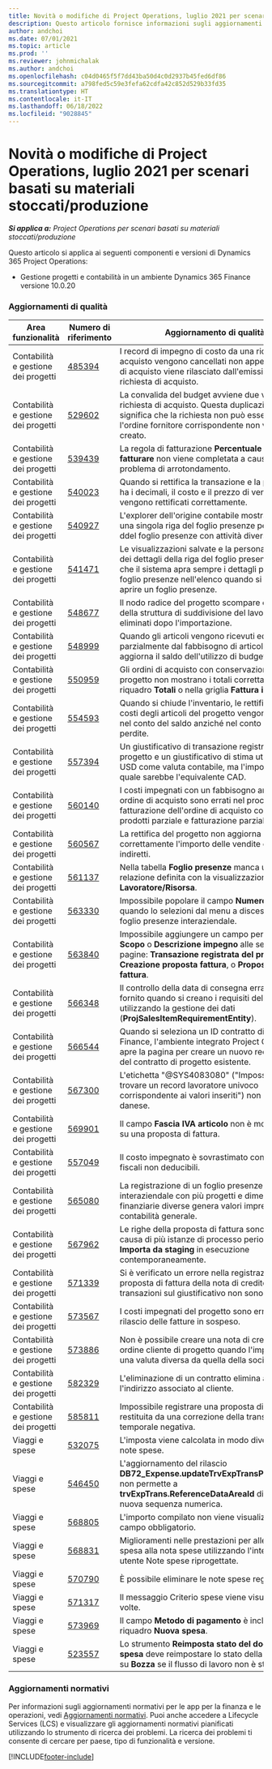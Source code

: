 ```yaml
---
title: Novità o modifiche di Project Operations, luglio 2021 per scenari basati su materiali stoccati/produzione
description: Questo articolo fornisce informazioni sugli aggiornamenti di qualità disponibili nella versione di luglio 2021 di Project Operations per scenari basati su materiali stoccati/produzione.
author: andchoi
ms.date: 07/01/2021
ms.topic: article
ms.prod: ''
ms.reviewer: johnmichalak
ms.author: andchoi
ms.openlocfilehash: c04d0465f5f7dd43ba50d4c0d2937b45fed6df86
ms.sourcegitcommit: a798fed5c59e3fefa62cdfa42c852d529b33fd35
ms.translationtype: HT
ms.contentlocale: it-IT
ms.lasthandoff: 06/18/2022
ms.locfileid: "9028845"
---
```

# <a name="whats-new-or-changed-in-project-operations-july-2021-for-stockedproduction-based-scenarios"></a>Novità o modifiche di Project Operations, luglio 2021 per scenari basati su materiali stoccati/produzione

_**Si applica a:** Project Operations per scenari basati su materiali stoccati/produzione_

Questo articolo si applica ai seguenti componenti e versioni di Dynamics 365 Project Operations:

- Gestione progetti e contabilità in un ambiente Dynamics 365 Finance versione 10.0.20
 
### <a name="quality-updates"></a>Aggiornamenti di qualità
                                                                                                                                                                                  
| Area funzionalità                      | Numero di riferimento| Aggiornamento di qualità                                                                                                                                                                          |
|-----------------------------------|--------|---------------------------------------------------------------------------------------------------------------------------------------------------------------------------------|
| Contabilità e gestione dei progetti | [485394](https://fix.lcs.dynamics.com/Issue/Details/?bugId=485394) | I record di impegno di costo da una richiesta di acquisto vengono cancellati non appena l'ordine di acquisto viene rilasciato dall'emissione della richiesta di acquisto.                                                                           |
| Contabilità e gestione dei progetti | [529602](https://fix.lcs.dynamics.com/Issue/Details/?bugId=529602) | La convalida del budget avviene due volte su una richiesta di acquisto. Questa duplicazione significa che la richiesta non può essere chiusa e l'ordine fornitore corrispondente non viene creato.                                                                                                                        |
| Contabilità e gestione dei progetti | [539439](https://fix.lcs.dynamics.com/Issue/Details/?bugId=539439) | La regola di fatturazione **Percentuale da fatturare** non viene completata a causa di un problema di arrotondamento.                                                                              |
| Contabilità e gestione dei progetti | [540023](https://fix.lcs.dynamics.com/Issue/Details/?bugId=540023) | Quando si rettifica la transazione e la percentuale ha i decimali, il costo e il prezzo di vendita non vengono rettificati correttamente.                                      |
| Contabilità e gestione dei progetti | [540927](https://fix.lcs.dynamics.com/Issue/Details/?bugId=540927) | L'explorer dell'origine contabile mostra le ore per una singola riga del foglio presenze per più righe ddel foglio presenze con attività diverse.                                      |
| Contabilità e gestione dei progetti | [541471](https://fix.lcs.dynamics.com/Issue/Details/?bugId=541471) | Le visualizzazioni salvate e la personalizzazione dei dettagli della riga del foglio presenze fanno sì che il sistema apra sempre i dettagli per il primo foglio presenze nell'elenco quando si tenta di aprire un foglio presenze.  |
| Contabilità e gestione dei progetti | [548677](https://fix.lcs.dynamics.com/Issue/Details/?bugId=548677) | Il nodo radice del progetto scompare e i record della struttura di suddivisione del lavoro vengono eliminati dopo l'importazione.                                                                                             |
| Contabilità e gestione dei progetti | [548999](https://fix.lcs.dynamics.com/Issue/Details/?bugId=548999) | Quando gli articoli vengono ricevuti ed emessi parzialmente dal fabbisogno di articoli, il sistema aggiorna il saldo dell'utilizzo di budget errato. |
| Contabilità e gestione dei progetti | [550959](https://fix.lcs.dynamics.com/Issue/Details/?bugId=550959) | Gli ordini di acquisto con conservazione del progetto non mostrano i totali correttamente nel riquadro **Totali** o nella griglia **Fattura in sospeso**.                                                                  |
| Contabilità e gestione dei progetti | [554593](https://fix.lcs.dynamics.com/Issue/Details/?bugId=554593) | Quando si chiude l'inventario, le rettifiche dei costi degli articoli del progetto vengono registrate nel conto del saldo anziché nel conto profitti e perdite.                                                            |
| Contabilità e gestione dei progetti | [557394](https://fix.lcs.dynamics.com/Issue/Details/?bugId=557394) | Un giustificativo di transazione registrato di progetto e un giustificativo di stima utilizzano USD come valuta contabile, ma l'importo mostra quale sarebbe l'equivalente CAD.              |
| Contabilità e gestione dei progetti | [560140](https://fix.lcs.dynamics.com/Issue/Details/?bugId=560140) | I costi impegnati con un fabbisogno articolo e un ordine di acquisto sono errati nel processo di fatturazione dell'ordine di acquisto con entrata prodotti parziale e fatturazione parziale.       |
| Contabilità e gestione dei progetti | [560567](https://fix.lcs.dynamics.com/Issue/Details/?bugId=560567) | La rettifica del progetto non aggiorna correttamente l'importo delle vendite con costi indiretti.                                                                                    |
| Contabilità e gestione dei progetti | [561137](https://fix.lcs.dynamics.com/Issue/Details/?bugId=561137) | Nella tabella **Foglio presenze** manca una relazione definita con la visualizzazione **Lavoratore/Risorsa**.                                                                                   |
| Contabilità e gestione dei progetti | [563330](https://fix.lcs.dynamics.com/Issue/Details/?bugId=563330) | Impossibile popolare il campo **Numero attività** quando lo selezioni dal menu a discesa per un foglio presenze interaziendale.                                                                 |
| Contabilità e gestione dei progetti | [563840](https://fix.lcs.dynamics.com/Issue/Details/?bugId=563840) | Impossibile aggiungere un campo personalizzato **Scopo** o **Descrizione impegno** alle seguenti pagine: **Transazione registrata del progetto**, **Creazione proposta fattura**, o **Proposta di fattura**.  |
| Contabilità e gestione dei progetti | [566348](https://fix.lcs.dynamics.com/Issue/Details/?bugId=566348) | Il controllo della data di consegna errata viene fornito quando si creano i requisiti dell'articolo utilizzando la gestione dei dati (**ProjSalesItemRequirementEntity**).                                              |
| Contabilità e gestione dei progetti | [566544](https://fix.lcs.dynamics.com/Issue/Details/?bugId=566544) | Quando si seleziona un ID contratto di progetto in Finance, l'ambiente integrato Project Operations apre la pagina per creare un nuovo record, invece del contratto di progetto esistente.                                                                                                                 |
| Contabilità e gestione dei progetti | [567300](https://fix.lcs.dynamics.com/Issue/Details/?bugId=567300) |  L'etichetta "@SYS4083080" ("Impossibile trovare un record lavoratore univoco corrispondente ai valori inseriti") non è tradotto in danese.                                |
| Contabilità e gestione dei progetti | [569901](https://fix.lcs.dynamics.com/Issue/Details/?bugId=569901) | Il campo **Fascia IVA articolo** non è modificabile su una proposta di fattura.                                                                               |
| Contabilità e gestione dei progetti | [557049](https://fix.lcs.dynamics.com/Issue/Details/?bugId=557049) | Il costo impegnato è sovrastimato con importi fiscali non deducibili.                                                                                                    |
| Contabilità e gestione dei progetti | [565080](https://fix.lcs.dynamics.com/Issue/Details/?bugId=565080) | La registrazione di un foglio presenze interaziendale con più progetti e dimensioni finanziarie diverse genera valori imprevisti nella contabilità generale.                             |
| Contabilità e gestione dei progetti | [567962](https://fix.lcs.dynamics.com/Issue/Details/?bugId=567962) | Le righe della proposta di fattura sono duplicate a causa di più istanze di processo periodico, **Importa da staging** in esecuzione contemporaneamente.                                      |
| Contabilità e gestione dei progetti | [571339](https://fix.lcs.dynamics.com/Issue/Details/?bugId=571339) | Si è verificato un errore nella registrazione della proposta di fattura della nota di credito, quindi le transazioni sul giustificativo non sono bilanciate.    |
| Contabilità e gestione dei progetti | [573567](https://fix.lcs.dynamics.com/Issue/Details/?bugId=573567) | I costi impegnati del progetto sono errati dopo il rilascio delle fatture in sospeso.                                                                             |
| Contabilità e gestione dei progetti | [573886](https://fix.lcs.dynamics.com/Issue/Details/?bugId=573886) | Non è possibile creare una nota di credito per un ordine cliente di progetto quando l'imposta è in una valuta diversa da quella della società.                                      |
| Contabilità e gestione dei progetti | [582329](https://fix.lcs.dynamics.com/Issue/Details/?bugId=582329) | L'eliminazione di un contratto elimina anche l'indirizzo associato al cliente.                                                                                     |
| Contabilità e gestione dei progetti | [585811](https://fix.lcs.dynamics.com/Issue/Details/?bugId=585811) | Impossibile registrare una proposta di fattura restituita da una correzione della transazione temporale negativa.                                                                    |
| Viaggi e spese                  | [532075](https://fix.lcs.dynamics.com/Issue/Details/?bugId=532075) | L'imposta viene calcolata in modo diverso nelle note spese.                                                                                                                  |
| Viaggi e spese                  | [546450](https://fix.lcs.dynamics.com/Issue/Details/?bugId=546450) | L'aggiornamento del rilascio **DB72_Expense.updateTrvExpTransProjTransId()** non permette a **trvExpTrans.ReferenceDataAreaId** di creare la nuova sequenza numerica.                    |
| Viaggi e spese                  | [568805](https://fix.lcs.dynamics.com/Issue/Details/?bugId=568805) | L'importo compilato non viene visualizzato con il campo obbligatorio.                                                                                                             |
| Viaggi e spese                  | [568831](https://fix.lcs.dynamics.com/Issue/Details/?bugId=568831) | Miglioramenti nelle prestazioni per allegare una spesa alla nota spese utilizzando l'interfaccia utente Note spese riprogettate.                                                            |
| Viaggi e spese                  | [570790](https://fix.lcs.dynamics.com/Issue/Details/?bugId=570790) | È possibile eliminare le note spese registrate.                                                                                           |
| Viaggi e spese                  | [571317](https://fix.lcs.dynamics.com/Issue/Details/?bugId=571317) | Il messaggio Criterio spese viene visualizzato più volte.                                                                                                       |
| Viaggi e spese                  | [573969](https://fix.lcs.dynamics.com/Issue/Details/?bugId=573969) | Il campo **Metodo di pagamento** è incluso nel riquadro **Nuova spesa**.                                                                                                      |
| Viaggi e spese                  | [523557](https://fix.lcs.dynamics.com/Issue/Details/?bugId=523557) | Lo strumento **Reimposta stato del documento di spesa** deve reimpostare lo stato della nota spese su **Bozza** se il flusso di lavoro non è stato trovato. 

### <a name="regulatory-updates"></a>Aggiornamenti normativi
Per informazioni sugli aggiornamenti normativi per le app per la finanza e le operazioni, vedi [Aggiornamenti normativi](/dynamics365/finance/localizations/regulatory-updates). Puoi anche accedere a Lifecycle Services (LCS) e visualizzare gli aggiornamenti normativi pianificati utilizzando lo strumento di ricerca dei problemi. La ricerca dei problemi ti consente di cercare per paese, tipo di funzionalità e versione.


[!INCLUDE[footer-include](../../includes/footer-banner.md)]
